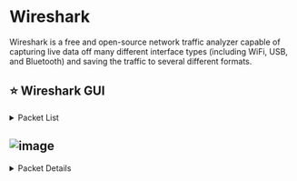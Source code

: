 # Wireshark
Wireshark is a free and open-source network traffic analyzer capable of capturing live data off many different interface types (including WiFi, USB, and Bluetooth) and saving the traffic to several different formats.


## ⭐ Wireshark GUI

<details>
<summary>Packet List</summary>
<h6>In this window, we see a summary line of each packet that includes the fields listed below by default. We can add or remove columns to change the information presented. </h6> 
  
<p>1. Number- Order the packet that arrived in Wireshark </p> 
<p>2. Time- Unix time format </p>
<p>3. Source- Source IP </p>
<p>4. Destination- Destination IP </p>
<p>5. Protocol- The protocol used (TCP, UDP, DNS, ETC.) </p>
<p>6. Information- Information about the packet. This field can vary based on the type of protocol used within. It will show, for example, what type of query It is for a DNS packet. </p>

</details>

![image](https://github.com/user-attachments/assets/998f1e48-64a3-4f9b-afeb-aa8f6c1151fc)
---

<details>
<summary>Packet Details</summary>
<h6>The Packet Details window allows us to drill down into the packet to inspect the protocols with greater detail.</h6> 

![image](https://github.com/user-attachments/assets/2feca1d7-a9cf-4c69-88c1-c1b5bbb4d73e)

---

![image](https://github.com/user-attachments/assets/c17fae9b-39b3-4482-8a1d-ac0f72e7ed14)



